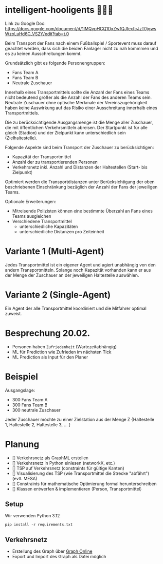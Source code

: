 # intelligent-hooligents 🕵🏻‍♂️

Link zu Google Doc: https://docs.google.com/document/d/1lMQypHCQ1DxZwfQJfexfcJzT0jgwsWzoLuHd6C_VS2Y/edit?tab=t.0

Beim Transport der Fans nach einem Fußballspiel / Sportevent muss darauf geachtet werden, dass sich die beiden Fanlager nicht zu nah kommmen und es zu keinen Ausschreitungen kommt. 

Grundsätzlich gibt es folgende Personengruppen:
- Fans Team A
- Fans Team B
- Neutrale Zuschauer

Innerhalb eines Transportmittels sollte die Anzahl der Fans eines Teams nicht bedeutend größer als die Anzahl der Fans des anderen Teams sein. Neutrale Zuschauer ohne optische Merkmale der Vereinszugehörigkeit haben keine Auswirkung auf das Risiko einer Ausschreitung innerhalb eines Transportmittels.

Die zu berücksichtigende Ausgangsmenge ist die Menge aller Zuschauer, die mit öffentlichen Verkehrsmitteln abreisen. Der Startpunkt ist für alle gleich (Stadion) und der Zielpunkt kann unterschiedlich sein (Zielhaltestelle).

Folgende Aspekte sind beim Transport der Zuschauer zu berücksichtigen:
- Kapazität der Transportmittel
- Anzahl der zu transportierenden Personen
- Verkehrsnetz inkl. Anzahl und Distanzen der Haltestellen (Start- bis Zielpunkt)

Optimiert werden die Transportdistanzen unter Berücksichtigung der oben beschriebenen Einschränkung bezüglich der Anzahl der Fans der jeweiligen Teams.

Optionale Erweiterungen:
- Mitreisende Polizisten können eine bestimmte Überzahl an Fans eines Teams ausgleichen
- Verschiedene Transportmittel
   - unterschiedliche Kapazitäten
   - unterschiedliche Distanzen pro Zeiteinheit


# Variante 1 (Multi-Agent)
Jedes Transportmittel ist ein eigener Agent und agiert unabhängig von den andern Transportmitteln. Solange noch Kapazität vorhanden kann er aus der Menge der Zuschauer an der jeweiligen Haltestelle auswählen.

# Variante 2 (Single-Agent)
Ein Agent der alle Transportmittel koordiniert und die Mitfahrer optimal zuweist.

# Besprechung 20.02.
- Personen haben `Zufriedenheit` (Wartezeitabhängig)
- ML für Prediction wie Zufrieden im nächsten Tick
- ML Prediction als Input für den Planer


# Beispiel
Ausgangslage:
- 300 Fans Team A
- 300 Fans Team B
- 300 neutrale Zuschauer

Jeder Zuschauer möchte zu einer Zielstation aus der Menge Z {Haltestelle 1, Haltestelle 2, Haltestelle 3, ... }


# Planung
- [] Verkehrsnetz als GraphML erstellen
- [] Verkehrsnetz in Python einlesen (networkX, etc.)
- [] TSP auf Verkehrsnetz (constraints für gültige Kanten)
- [] Visualisierung des TSP (wie Transportmittel die Strecke "abfährt") (evtl. MESA)
- [] Constraints für mathematische Optimierung formal herunterschreiben
- [] Klassen entwerfen & implementieren (Person, Transportmittel)

## Setup
Wir verwenden Python 3.12

`pip install -r requirements.txt`

## Verkehrsnetz

- Erstellung des Graph über [Graph Online](https://graphonline.top/de/)
- Export und Import des Graph als Datei möglich
